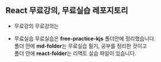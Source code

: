 ## React 무료강의, 무료실습 레포지토리

- 무료강의
  무료강의는

- 무료실습
  무료실습은 **free-practice-kjs** 폴더안에 정리했습니다. <br/>
  폴더 안에 **md-folder**는 무료실습 필기, 공부를 정리한 것이고 <br/>
  폴더 안에 **react-folder**는 리액트 실습 파일이 있습니다.
